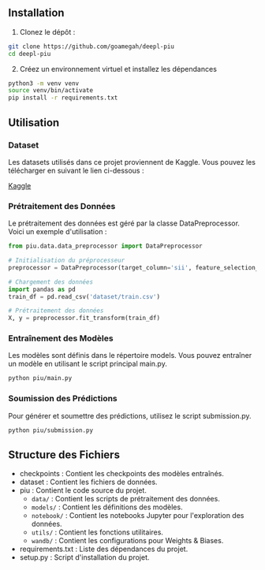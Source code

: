 ## Installation

1. Clonez le dépôt :

```sh
git clone https://github.com/goamegah/deepl-piu
cd deepl-piu
```

2. Créez un environnement virtuel et installez les dépendances 

```bash
python3 -m venv venv
source venv/bin/activate
pip install -r requirements.txt
```

## Utilisation
### Dataset
Les datasets utilisés dans ce projet proviennent de Kaggle. Vous pouvez les télécharger en suivant le lien ci-dessous :

[Kaggle](https://www.kaggle.com/competitions/child-mind-institute-problematic-internet-use/data)

### Prétraitement des Données
Le prétraitement des données est géré par la classe DataPreprocessor. Voici un exemple d'utilisation :

```python
from piu.data.data_preprocessor import DataPreprocessor

# Initialisation du préprocesseur
preprocessor = DataPreprocessor(target_column='sii', feature_selection_method='lasso')

# Chargement des données
import pandas as pd
train_df = pd.read_csv('dataset/train.csv')

# Prétraitement des données
X, y = preprocessor.fit_transform(train_df)
```

### Entraînement des Modèles
Les modèles sont définis dans le répertoire models. Vous pouvez entraîner un modèle en utilisant le script principal main.py.

```bash
python piu/main.py
```

### Soumission des Prédictions
Pour générer et soumettre des prédictions, utilisez le script submission.py.

```bash
python piu/submission.py
```

## Structure des Fichiers
- checkpoints : Contient les checkpoints des modèles entraînés.
- dataset : Contient les fichiers de données.
- piu : Contient le code source du projet.
    - `data/` : Contient les scripts de prétraitement des données.
    - `models/` : Contient les définitions des modèles.
    - `notebook/` : Contient les notebooks Jupyter pour l'exploration des données.
    - `utils/` : Contient les fonctions utilitaires.
    - `wandb/` : Contient les configurations pour Weights & Biases.
- requirements.txt : Liste des dépendances du projet.
- setup.py : Script d'installation du projet.